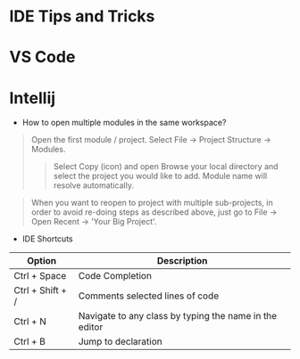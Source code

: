 # IDE Tips and Tricks

# VS Code

# Intellij
* How to open multiple modules in the same workspace?

> Open the first module / project.
> Select File -> Project Structure -> Modules.
>> Select Copy (icon) and open Browse your local directory and select the project you would like to add. Module name will resolve automatically. 

> When you want to reopen to project with multiple sub-projects, in order to avoid re-doing steps as described above, just go to File -> Open Recent -> 'Your Big Project'.


* IDE Shortcuts

| Option | Description |
| ------ | ----------- |
| Ctrl + Space   | Code Completion |
| Ctrl + Shift + /   | Comments selected lines of code |
| Ctrl + N   | Navigate to any class by typing the name in the editor |
| Ctrl + B   | Jump to declaration |
